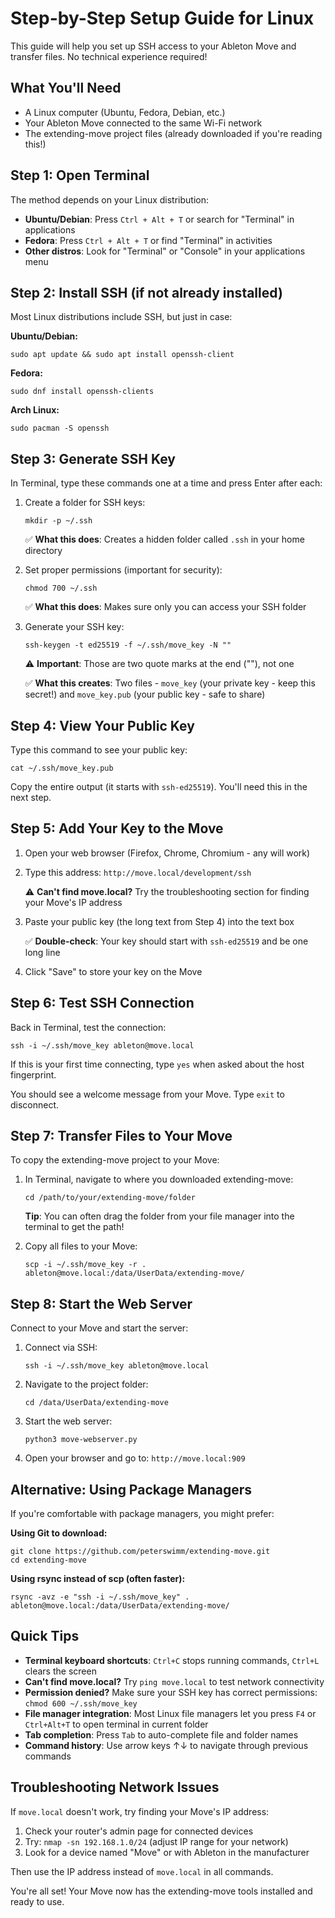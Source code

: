 # Step-by-Step Setup Guide for Linux

This guide will help you set up SSH access to your Ableton Move and transfer files. No technical experience required!

## What You'll Need

- A Linux computer (Ubuntu, Fedora, Debian, etc.)
- Your Ableton Move connected to the same Wi-Fi network
- The extending-move project files (already downloaded if you're reading this!)

## Step 1: Open Terminal

The method depends on your Linux distribution:

- **Ubuntu/Debian**: Press `Ctrl + Alt + T` or search for "Terminal" in applications
- **Fedora**: Press `Ctrl + Alt + T` or find "Terminal" in activities
- **Other distros**: Look for "Terminal" or "Console" in your applications menu

## Step 2: Install SSH (if not already installed)

Most Linux distributions include SSH, but just in case:

**Ubuntu/Debian:**
```
sudo apt update && sudo apt install openssh-client
```

**Fedora:**
```
sudo dnf install openssh-clients
```

**Arch Linux:**
```
sudo pacman -S openssh
```

## Step 3: Generate SSH Key

In Terminal, type these commands one at a time and press Enter after each:

1. Create a folder for SSH keys:
   ```
   mkdir -p ~/.ssh
   ```
   ✅ **What this does**: Creates a hidden folder called `.ssh` in your home directory

2. Set proper permissions (important for security):
   ```
   chmod 700 ~/.ssh
   ```
   ✅ **What this does**: Makes sure only you can access your SSH folder

3. Generate your SSH key:
   ```
   ssh-keygen -t ed25519 -f ~/.ssh/move_key -N ""
   ```
   ⚠️ **Important**: Those are two quote marks at the end (""), not one
   
   ✅ **What this creates**: Two files - `move_key` (your private key - keep this secret!) and `move_key.pub` (your public key - safe to share)

## Step 4: View Your Public Key

Type this command to see your public key:
```
cat ~/.ssh/move_key.pub
```

Copy the entire output (it starts with `ssh-ed25519`). You'll need this in the next step.

## Step 5: Add Your Key to the Move

1. Open your web browser (Firefox, Chrome, Chromium - any will work)
2. Type this address: `http://move.local/development/ssh`
   
   ⚠️ **Can't find move.local?** Try the troubleshooting section for finding your Move's IP address
   
3. Paste your public key (the long text from Step 4) into the text box
   
   ✅ **Double-check**: Your key should start with `ssh-ed25519` and be one long line
   
4. Click "Save" to store your key on the Move

## Step 6: Test SSH Connection

Back in Terminal, test the connection:
```
ssh -i ~/.ssh/move_key ableton@move.local
```

If this is your first time connecting, type `yes` when asked about the host fingerprint.

You should see a welcome message from your Move. Type `exit` to disconnect.

## Step 7: Transfer Files to Your Move

To copy the extending-move project to your Move:

1. In Terminal, navigate to where you downloaded extending-move:
   ```
   cd /path/to/your/extending-move/folder
   ```
   
   **Tip**: You can often drag the folder from your file manager into the terminal to get the path!

2. Copy all files to your Move:
   ```
   scp -i ~/.ssh/move_key -r . ableton@move.local:/data/UserData/extending-move/
   ```

## Step 8: Start the Web Server

Connect to your Move and start the server:

1. Connect via SSH:
   ```
   ssh -i ~/.ssh/move_key ableton@move.local
   ```

2. Navigate to the project folder:
   ```
   cd /data/UserData/extending-move
   ```

3. Start the web server:
   ```
   python3 move-webserver.py
   ```

4. Open your browser and go to: `http://move.local:909`

## Alternative: Using Package Managers

If you're comfortable with package managers, you might prefer:

**Using Git to download:**
```
git clone https://github.com/peterswimm/extending-move.git
cd extending-move
```

**Using rsync instead of scp (often faster):**
```
rsync -avz -e "ssh -i ~/.ssh/move_key" . ableton@move.local:/data/UserData/extending-move/
```

## Quick Tips

- **Terminal keyboard shortcuts**: `Ctrl+C` stops running commands, `Ctrl+L` clears the screen
- **Can't find move.local?** Try `ping move.local` to test network connectivity
- **Permission denied?** Make sure your SSH key has correct permissions: `chmod 600 ~/.ssh/move_key`
- **File manager integration**: Most Linux file managers let you press `F4` or `Ctrl+Alt+T` to open terminal in current folder
- **Tab completion**: Press `Tab` to auto-complete file and folder names
- **Command history**: Use arrow keys ↑↓ to navigate through previous commands

## Troubleshooting Network Issues

If `move.local` doesn't work, try finding your Move's IP address:

1. Check your router's admin page for connected devices
2. Try: `nmap -sn 192.168.1.0/24` (adjust IP range for your network)
3. Look for a device named "Move" or with Ableton in the manufacturer

Then use the IP address instead of `move.local` in all commands.

You're all set! Your Move now has the extending-move tools installed and ready to use.
